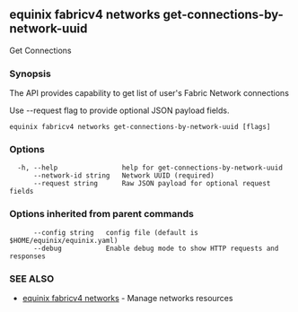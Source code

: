 ## equinix fabricv4 networks get-connections-by-network-uuid

Get Connections

### Synopsis

The API provides capability to get list of user's Fabric Network connections

Use --request flag to provide optional JSON payload fields.

```
equinix fabricv4 networks get-connections-by-network-uuid [flags]
```

### Options

```
  -h, --help                help for get-connections-by-network-uuid
      --network-id string   Network UUID (required)
      --request string      Raw JSON payload for optional request fields
```

### Options inherited from parent commands

```
      --config string   config file (default is $HOME/equinix/equinix.yaml)
      --debug           Enable debug mode to show HTTP requests and responses
```

### SEE ALSO

* [equinix fabricv4 networks](equinix_fabricv4_networks.md)	 - Manage networks resources

